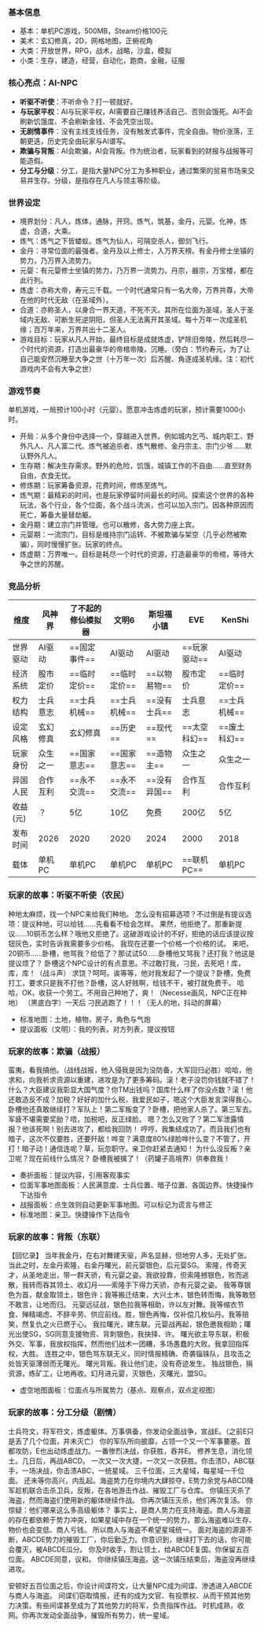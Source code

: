### 基本信息
- 基本：单机PC游戏，500MB，Steam价格100元
- 美术：玄幻修真，2D，网格地图，正俯视角
- 大类：开放世界，RPG，战术，战略，沙盒，模拟
- 小类：生存，建造，经营，自动化，跑商，金融，征服
### 核心亮点：AI-NPC
- **听驱不听使**：不听命令？打一顿就好。
- **与玩家平权**：AI与玩家平权，AI需要自己赚钱养活自己、否则会饿死。AI不会刷新饥饿度、不会刷新金钱、不会凭空出现。
- **无剧情事件**：没有主线支线任务，没有触发式事件，完全自由。物价涨落，王朝更迭，历史完全由玩家与AI谱写。
- **欺骗与背叛**：AI会欺骗，AI会背叛。作为统治者，玩家看到的财报与战报等可能造假。
- **分工与分级**：分工，是指大量NPC分工为多种职业，通过繁荣的贸易市场来交易并生存。分级，是指存在凡人与领主等阶级。
### 世界设定
- 境界划分：凡人，炼体，通脉，开窍。炼气，筑基，金丹，元婴。化神，炼虚，合道，大乘。
- 炼气：炼气之下皆蝼蚁。炼气为仙人，可隔空杀人，御剑飞行。
- 金丹：寻常位面的最强者。金丹及以上修士，入万界天榜。有金丹修士坐镇的势力，乃万界入流势力。
- 元婴：有元婴修士坐镇的势力，乃万界一流势力。丹宗，器宗，万宝楼，都在此行列。
- 炼虚：亦称大帝，寿元三千载。一个时代通常只有一名大帝，万界共尊，大帝在他的时代无敌（在圣域外）。
- 合道：亦称圣人，以身合一界天道，不死不灭。其所在位面为圣域，圣人于圣域内无敌、可断生死逆阴阳，但圣人无法离开其圣域。每十万年一次成圣机缘；百万年来，万界共出十二圣人。
- 游戏目标：玩家从凡人开始，最终目标是成就炼虚，铲除旧帝陵，然后耗尽一个时代的资源，打造出最豪华的帝棺帝陵，沉睡。（旁白：节约寿元，为了让自己能安然沉睡至大争之世（十万年一次）后苏醒、角逐成圣机缘。注：初代游戏内不会有大争之世）
### 游戏节奏
单机游戏，一局预计100小时（元婴）。愿意冲击炼虚的玩家，预计需要1000小时。
- 开局：从多个身份中选择一个，穿越进入世界。例如城内乞丐、城内职工、野外凡人、凡人富二代、炼气被追杀者、炼气散修、金丹宗主、宗门少爷……默认野外凡人。
- 生存期：解决生存需求。野外的危险，饥饿，城镇工作的不自由……直至财务自由，衣食无忧。
- 修炼期：玩家筹备资源，花费时间，修炼至炼气。
- 炼气期：最精彩的时间，也是玩家停留时间最长的时间。探索这个世界的各种玩法，各个行业，各个位面，各个战斗流派，也可以加入宗门。因各种原因而死亡，筹备大量替劫躯。
- 金丹期：建立宗门并管理。也可以散修，各大势力座上宾。
- 元婴期：一流宗门，目标是维持宗门运转、不被欺骗与架空（几乎必然被欺骗），同时慢慢扩张。玩家的终点。
- 炼虚期：万界唯一。目标是耗尽一个时代的资源，打造最豪华的帝棺，等待大争之世的苏醒。
### 竞品分析
| 维度    | 风神界  | 了不起的修仙模拟器 | 文明6      | 斯坦福小镇    | EVE      | KenShi   |
| ----- | ---- | --------- | -------- | -------- | -------- | -------- |
| 世界驱动  | AI驱动 | ==固定事件==  | AI驱动     | AI驱动     | ==玩家驱动== | AI驱动     |
| 经济系统  | 股市定价 | ==临时定价==  | ==临时定价== | ==以物易物== | 股市定价     | ==临时定价== |
| 权力结构  | 士兵意志 | ==士兵机械==  | ==士兵机械== | ==没有士兵== | 士兵意志     | ==士兵机械== |
| 设定风格  | 玄幻修真 | 玄幻修真      | ==历史==   | ==现代==   | ==太空科幻== | ==废土科幻== |
| 玩家身份  | 众生之一 | ==国家意志==  | ==国家意志== | ==造物主==  | 众生之一     | 众生之一     |
| 异国人民  | 合作互利 | ==永不交流==  | ==永不交流== | ==没有异国== | 合作互利     | 合作互利     |
| 收益(元) | ？    | 5亿        | 10亿      | 免费       | 200亿     | 5亿       |
| 发布时间  | 2026 | 2020      | 2020     | 2024     | 2000     | 2018     |
| 载体    | 单机PC | 单机PC      | 单机PC     | 单机PC     | ==联机PC== | 单机PC     |
### 玩家的故事：听驱不听使（农民）
种地太麻烦，找一个NPC来给我们种地。
怎么没有招募选项？不过倒是有提议选项：提议种地，可以给钱……先看看不给会怎样。
果然，他拒绝了。那重新提议……10铜币怎么样？哦他又拒绝了。这破游戏设计的不好，拒绝的话应该提议按钮灰色，实时告诉我需要多少价格。
我现在还要一个价格一个价格的试。
来吧，20铜币……卧槽，他骂我？给低了？那试试50……卧槽他又骂我？还打我？他这是提议烦了？
卧槽这个NPC设计的有点意思。不过敢打我，刁民，去死吧！库，库，库！（战斗声）
求饶？呵呵。诶等等，他对我发起了一个提议？卧槽，免费打工，要求只是我不打他？卧槽，这人好贱啊，给钱不干，被打就免费干。
哈哈，OK，收获一个劳工。不用自己种地了，爽！（Necesse画风，NPC正在种地）
（黑底白字）一天后
刁民逃跑了！！！（无人的地，抖动的屏幕）
- 标准地图：土地，植物，房子，角色与气炮
- 提议面板（文明）：我的列表，对方列表，提议按钮
### 玩家的故事：欺骗（战报）
蛮夷，看我搞他。（战线战报，他入侵我是因为没防备，大军回归必胜）哈哈，他求和，向我祈求资源以重建，进攻是为了更多筹码。滚！老子没罚你钱就不错了！什么？大臣建议我彰显大国气度？你TM出钱吗？国库什么样了你没点数？滚！他还敢造反不成？加税？好好的加什么税，我爱民如子，嗯这个大臣发言深得我心。
卧槽他还真敢继续打？军队上！第二军叛变了？卧槽，把他家人杀了。第三军去。军疲不堪需要奖励？唔，加税吧，反正绿脸。
嗯？怎么又败了？第二军泄露情报？他该死啊！别去进攻了，都给我回防！
哼哼，我集结成功了。而且我们也有暗子，这次不仅要胜，还要歼敌！哗变？满意度80%绿脸哗什么变？不管了，开打！暗子动！通信连呢？草，玩忽职守。亲卫你赶紧去通知！
为什么没反叛？亲卫呢？现在前线什么情况？
卧槽我被擒了！（药罐子高境界）供奉救我！
- 奏折面板：提议内容，引用客观事实
- 位面军事地图面板：人民满意度、士兵位置、暗子位置、各国边界。快捷操作下达指令
- 战报面板：点生效则自动更新军事地图。可以标记为谎言与修正
- 标准地图：亲卫。快捷操作下达指令
### 玩家的故事：背叛（东联）
【回忆录】
当年我金丹，在右对舞建天驱，声名显赫，但地穷人多，无处扩张。当此之时，左金丹索隆，右金丹曙光，前元婴银色，后元婴SG。
索隆，传奇天才，从圣地走出，带一群天骄，有元婴之姿。我欲投靠，但索隆撼银色，败而逃散，我转而吞其领土、收幻月——索隆手下得力天骄，亦有元婴之姿。
我等尊银色为首，献金取领土，银色许；我等搬迁结束，大兴土木，银色转而悔，我等敢怒不敢言，让地而归。
元婴远征战，银色拉我等相助，许以左对舞。我等缩衣节食、殚精竭虑、不辞辛劳、供应前线。胜，银色再悔，仅补偿几枚仙丹。我等赔笑，然复仇之火已燃于心。
我拉曙光，建东联。元婴战再起，银色邀我相助；曙光出使SG，SG同意支援物资、背刺银色，我抉择、许。
曙光欲主导东联，积极外交、军事，我放权指挥，然而他们战术一团糟，多场愚蠢的大败。我拿回指挥权，大胜。
连胜之中，银色骂东联无义，同时情报精确、奇袭锱铢队，且攻击之处皆天驱薄弱而无曙光。
曙光背叛。我让他们走。没有奇迹发生。
独战银色，捐资源，练矿工，让地再收。幻月进元婴，灭银色，灭曙光，盟SG。
- 虚空地图面板：位面点与所属势力（基点、观察点，双点定视图）
### 玩家的故事：分工分级（剧情）
士兵符文，将军符文，炼虚躯体。万事俱备，你发动全面战争，宣战E。（之前E只是丢了几个位面，并未灭亡）
你的军队所向披靡，占领一个又一个军事要塞。首都攻防，E也出动炼虚战力。一番惨烈决战，你获胜，吞并E。
修养生息，消化领土。几日后，再战ABCD。
一次又一次大捷，一次又一次获胜。你击溃D，ABC联手，一场决战，你击溃ABC，一统星域。
三千位面，三大星域，每星域一千位面。
还未等你高兴，内乱起。海盗势力在你境内大肆掠夺，E势力余党与ABCD降军趁机联合击杀卫兵，反叛，在各地游击作战、摧毁工厂与仓库。
你镇压灭杀了海盗，然而海盗们使用新的躯体继续作战。
你再次镇压灭杀，他们再次复活。
你惊疑：他们哪来这么多高级躯体？
事实上，是商人势力在支持海盗。商人与海盗的存在都依赖于势力冲突，如果星域中存在一个统一的势力，那么海盗难以生存、物价也会变低、商人亏钱。
所以商人与海盗不希望星域统一。
面对海盗的源源不断，ABCDE势力的摧毁工厂，你后勤乏力。你意识到，继续打下去的话，你可能会覆灭，被ABCDE瓜分。
你及时收手，割让领土，给ABCDE复国。你保留五百位面。
ABCDE同意，议和。
你继续镇压海盗。这一次镇压结束后，海盗没再继续进攻。

安顿好五百位面之后，你设计间谍符文，让大量NPC成为间谍、渗透进入ABCDE与商人与海盗。
间谍们窃取情报，还有的成为文官、有投票权、从而干预其他势力决策。有些间谍甚至成为了其他势力的将军，负责指挥作战。
时机成熟，收网。你再次发动全面战争，摧毁所有势力，统一星域。